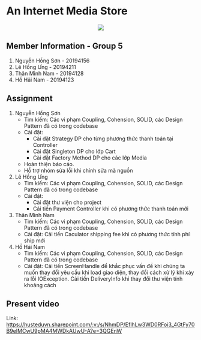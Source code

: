 #  An Internet Media Store
<p align="center">
  <img src="src/main/resources/assets/images/aims_cover_image.png" />
</p>

## Member Information - Group 5

1. Nguyễn Hồng Sơn - 20194156
2. Lê Hồng Ưng - 20194211
3. Thân Minh Nam - 20194128
4. Hồ Hải Nam - 20194123

## Assignment
1. Nguyễn Hồng Sơn
    - Tìm kiếm: Các vi phạm Coupling, Cohension, SOLID, các Design Pattern đã có trong codebase
    - Cài đặt:
        - Cài đặt Strategy DP cho từng phương thức thanh toán tại Controller
        - Cài đặt Singleton DP cho lớp Cart
        - Cài đặt Factory Method DP cho các lớp Media
    - Hoàn thiện báo cáo.
    - Hỗ trợ nhóm sửa lỗi khi chỉnh sửa mã nguồn
2. Lê Hồng Ưng
    - Tìm kiếm: Các vi phạm Coupling, Cohension, SOLID, các Design Pattern đã có trong codebase
    - Cài đặt:
        - Cài đặt thư viện cho project
        - Cải tiến Payment Controller khi có phương thức thanh toán mới
3. Thân Minh Nam
    - Tìm kiếm: Các vi phạm Coupling, Cohension, SOLID, các Design Pattern đã có trong codebase
    - Cài đặt: Cải tiến Caculator shipping fee khi có phương thức tính phí ship mới
4. Hồ Hải Nam
    - Tìm kiếm: Các vi phạm Coupling, Cohension, SOLID, các Design Pattern đã có trong codebase
    - Cài đặt: Cải tiến ScreenHandle để khắc phục vấn đề khi chúng ta muốn thay đổi yêu cầu khi load giao diện,
      thay đổi cách xử lý khi xảy ra lỗi IOException. Cải tiến DeliveryInfo khi thay đổi thư viện tính khoảng cách

## Present video
Link: https://husteduvn.sharepoint.com/:v:/s/NhmDP/EflhLw3WD0RFoi3_4GtFy70B9eIMCwU9pMA4MWDkAUwU-A?e=3QGEnW